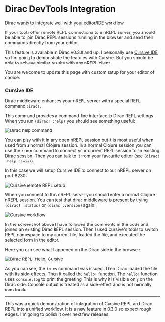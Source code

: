 # Dirac DevTools Integration

Dirac wants to integrate well with your editor/IDE workflow.

If your tools offer remote REPL connections to a nREPL server,
you should be able to join Dirac REPL sessions running in the browser
and send their commands directly from your editor.

This feature is available in Dirac v0.3.0 and up.
I personally use [Cursive IDE](https://cursive-ide.com) so I'm going to demonstrate the features with Cursive.
But you should be able to achieve similar results with any nREPL client.

You are welcome to update this page with custom setup for your editor of choice.

### Cursive IDE

Dirac middleware enhances your nREPL server with a special REPL command `dirac!`.

This command provides a command-line interface to Dirac REPL settings.
When you run `(dirac! :help)` you should see something useful:

![Dirac help command](https://dl.dropboxusercontent.com/u/559047/dirac-help-version-status-example.png)

You can play with it in any open nREPL session but it is most useful when used from a normal Clojure session.
In a normal Clojure session you can use the `:join` command to connect your current REPL session to an existing Dirac session. Then you can talk to it from your favourite editor (see `(dirac! :help :join)`).

In this case we will setup Cursive IDE to connect to our nREPL server on port 8230:

![Cursive remote REPL setup](https://dl.dropboxusercontent.com/u/559047/cursive-nrepl-settings.png)

When you connect to this nREPL server you should enter a normal Clojure nREPL session.
You can test that dirac middleware is present by trying `(dirac! :status)` or `(dirac :version)` again:

![Cursive workflow](https://dl.dropboxusercontent.com/u/559047/dirac-cursive-workflow.png)

In the screenshot above I have followed the comments in the code and joined an existing Dirac REPL session.
Then I used Cursive's tools to switch REPL namespace to my current file, loaded the file, and executed the selected form
in the editor.

Here you can see what happened on the Dirac side in the browser:

![Dirac REPL: Hello, Cursive](https://dl.dropboxusercontent.com/u/559047/dirac-repl-hello-from-cursive.png)

As you can see, the `in-ns` command was issued. Then Dirac loaded the file with its side-effects. Then it called the `hello!`
function. The `hello!` function uses `console.log` to print the greeting. This is why it is visible only on the Dirac side.
Console output is treated as a side-effect and is not normally sent back.

---

This was a quick demonstration of integration of Cursive REPL and Dirac REPL into a unified workflow.
It is a new feature in 0.3.0 so expect rough edges. I'm going to polish it over next few releases.
